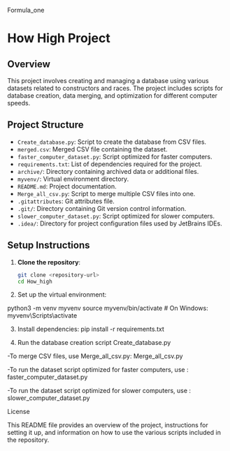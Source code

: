 Formula_one
# How High Project

## Overview
This project involves creating and managing a database using various datasets related to constructors and races. The project includes scripts for database creation, data merging, and optimization for different computer speeds.

## Project Structure
- `Create_database.py`: Script to create the database from CSV files.
- `merged.csv`: Merged CSV file containing the dataset.
- `faster_computer_dataset.py`: Script optimized for faster computers.
- `requirements.txt`: List of dependencies required for the project.
- `archive/`: Directory containing archived data or additional files.
- `myvenv/`: Virtual environment directory.
- `README.md`: Project documentation.
- `Merge_all_csv.py`: Script to merge multiple CSV files into one.
- `.gitattributes`: Git attributes file.
- `.git/`: Directory containing Git version control information.
- `slower_computer_dataset.py`: Script optimized for slower computers.
- `.idea/`: Directory for project configuration files used by JetBrains IDEs.

## Setup Instructions
1. **Clone the repository**:
   ```bash
   git clone <repository-url>
   cd How_high

2. Set up the virtual environment:

python3 -m venv myvenv
source myvenv/bin/activate   # On Windows: myvenv\Scripts\activate

3. Install dependencies:
pip install -r requirements.txt

4. Run the database creation script
    Create_database.py

-To merge CSV files, use Merge_all_csv.py:
    Merge_all_csv.py
    
-To run the dataset script optimized for faster computers, use :
    faster_computer_dataset.py

-To run the dataset script optimized for slower computers, use :
    slower_computer_dataset.py

License

This README file provides an overview of the project, instructions for setting it up, and information on how to use the various scripts included in the repository.

